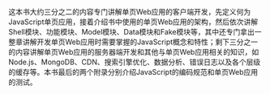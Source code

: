 这本书大约三分之二的内容专门讲解单页Web应用的客户端开发，先定义何为JavaScript单页应用，接着介绍书中使用的单页Web应用的架构，然后依次讲解Shell模块、功能模块、Model模块、Data模块和Fake模块等，其中还专门拿出一整章讲解开发单页Web应用时需要掌握的JavaScript概念和特性；剩下三分之一的内容讲解单页Web应用的服务器端开发和其他与单页Web应用相关的知识，如Node.js、MongoDB、CDN、搜索引擎优化、数据分析、错误日志以及各个层级的缓存等。本书最后的两个附录分别介绍JavaScript的编码规范和单页Web应用的测试。